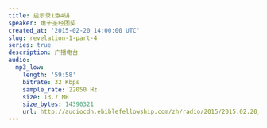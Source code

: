 ```yaml
---
title: 启示录1章4讲
speaker: 电子圣经团契
created_at: '2015-02-20 14:00:00 UTC'
slug: revelation-1-part-4
series: true
description: 广播电台
audio:
  mp3_low:
    length: '59:58'
    bitrate: 32 Kbps
    sample_rate: 22050 Hz
    size: 13.7 MB
    size_bytes: 14390321
    url: http://audiocdn.ebiblefellowship.com/zh/radio/2015/2015.02.20_EBF_-_Revelation_1_Part_4.mp3
---
```

